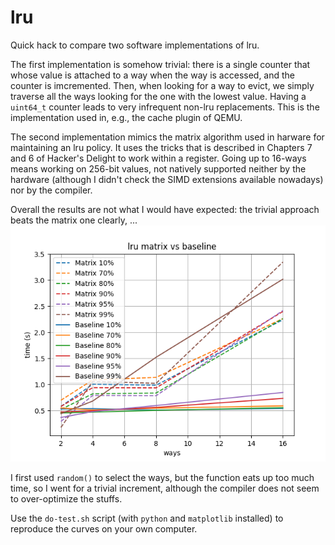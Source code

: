 # lru
Quick hack to compare two software implementations of lru.

The first implementation is somehow trivial: there is a single counter that whose value is attached to a way when the way is accessed, and the counter is imcremented.
Then, when looking for a way to evict, we simply traverse all the ways looking for the one with the lowest value.
Having a `uint64_t` counter leads to very infrequent non-lru replacements.
This is the implementation used in, e.g., the cache plugin of QEMU.

The second implementation mimics the matrix algorithm used in harware for maintaining an lru policy.
It uses the tricks that is described in Chapters 7 and 6 of Hacker's Delight to work within a register.
Going up to 16-ways means working on 256-bit values, not natively supported neither by the hardware (although I didn't check the SIMD extensions available nowadays) nor by the compiler.

Overall the results are not what I would have expected: the trivial approach beats the matrix one clearly, ...
![Here are the results](./lru-compared.png)

I first used `random()` to select the ways, but the function eats up too much time, so I went for a trivial increment, although the compiler does not seem to over-optimize the stuffs.

Use the `do-test.sh` script (with `python` and `matplotlib` installed) to reproduce the curves on your own computer.
